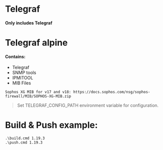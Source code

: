 # Telegraf 
#### Only includes Telegraf

# Telegraf alpine 
#### Contains:
- Telegraf
- SNMP tools
- IPMITOOL
- MIB Files

```
Sophos XG MIB for v17 and v18: https://docs.sophos.com/nsg/sophos-firewall/MIB/SOPHOS-XG-MIB.zip
```

> Set TELEGRAF_CONFIG_PATH environment variable for configuration.

# Build & Push example:

```
.\build.cmd 1.19.3
.\push.cmd 1.19.3
```

